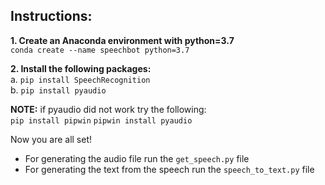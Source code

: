 ## Instructions:

**1. Create an Anaconda environment with python=3.7**\
	`conda create --name speechbot python=3.7`

**2. Install the following packages:**\
	a. `pip install SpeechRecognition`\
	b. `pip install pyaudio`

**NOTE:** if pyaudio did not work try the following:\
`pip install pipwin`
`pipwin install pyaudio`

Now you are all set!

* For generating the audio file run the `get_speech.py` file
* For generating the text from the speech run the `speech_to_text.py` file